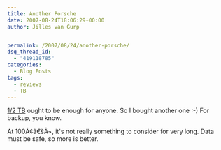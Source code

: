 ```yaml
---
title: Another Porsche
date: 2007-08-24T18:06:29+00:00
author: Jilles van Gurp


permalink: /2007/08/24/another-porsche/
dsq_thread_id:
  - "419118785"
categories:
  - Blog Posts
tags:
  - reviews
  - TB
---
```

[1/2 TB](https://www.jillesvangurp.com/2007/01/29/bought-a-porsche/) ought to be enough for anyone. So I bought another one :-) For backup, you know.

At 100Ã¢â€šÂ¬, it's not really something to consider for very long. Data must be safe, so more is better.